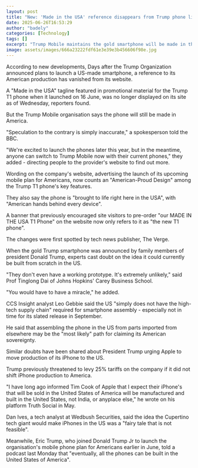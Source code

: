 ```yaml
---
layout: post
title: "New: 'Made in the USA' reference disappears from Trump phone listing"
date: 2025-06-26T16:53:29
author: "badely"
categories: [Technology]
tags: []
excerpt: "Trump Mobile maintains the gold smartphone will be made in the US, despite the  changed wording on its website."
image: assets/images/666a23222fdf61e3e39e3b456606f98e.jpg
---
```


According to new developments, Days after the Trump Organization announced plans to launch a US-made smartphone, a reference to its American production has vanished from its website.

A "Made in the USA" tagline featured in promotional material for the Trump T1 phone when it launched on 16 June, was no longer displayed on its site as of Wednesday, reporters found.

But the Trump Mobile organisation says the phone will still be made in America.

"Speculation to the contrary is simply inaccurate," a spokesperson told the BBC.

"We're excited to launch the phones later this year, but in the meantime, anyone can switch to Trump Mobile now with their current phones," they added - directing people to the provider's website to find out more.

Wording on the company's website, advertising the launch of its upcoming mobile plan for Americans, now counts an "American-Proud Design" among the Trump T1 phone's key features.

They also say the phone is "brought to life right here in the USA", with "American hands behind every device".

A banner that previously encouraged site visitors to pre-order "our MADE IN THE USA T1 Phone" on the website now only refers to it as "the new T1 phone".

The changes were first spotted by tech news publisher, The Verge.

When the gold Trump smartphone was announced by family members of president Donald Trump, experts cast doubt on the idea it could currently be built from scratch in the US.

"They don't even have a working prototype. It's extremely unlikely," said Prof Tinglong Dai of Johns Hopkins' Carey Business School.

"You would have to have a miracle," he added.

CCS Insight analyst Leo Gebbie said the US "simply does not have the high-tech supply chain" required for smartphone assembly -  especially not in time for its slated release in September.

He said that assembling the phone in the US from parts imported from elsewhere may be the "most likely" path for claiming its American sovereignty.

Similar doubts have been shared about President Trump urging Apple to move production of its iPhone to the US.

Trump previously threatened to levy 25% tariffs on the company if it did not shift iPhone production to America.

"I have long ago informed Tim Cook of Apple that I expect their iPhone's that will be sold in the United  States of America will be manufactured and built in the United States, not India, or anyplace else," he wrote on his platform Truth Social in May.

Dan Ives, a tech analyst at Wedbush Securities, said the idea the Cupertino tech giant would make iPhones in the US was a "fairy tale that is not feasible".

Meanwhile, Eric Trump, who joined Donald Trump Jr to launch the organisation's mobile phone plan for Americans earlier in June, told a podcast last Monday that "eventually, all the phones can be built in the United States of America".

